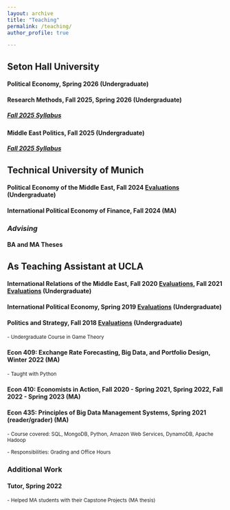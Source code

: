 ```yaml
---
layout: archive
title: "Teaching"
permalink: /teaching/
author_profile: true

---
```


## Seton Hall University


####  Political Economy, Spring 2026 (Undergraduate)

####  Research Methods, Fall 2025, Spring 2026 (Undergraduate)
##### [Fall 2025 Syllabus](https://www.dropbox.com/scl/fi/qd4xl61l8fucwl0c19bth/Syllabus-Fall-2025.pdf?rlkey=37wtt7eu84df8htqqn72fda9x&dl=0)

####  Middle East Politics, Fall 2025 (Undergraduate)
##### [Fall 2025 Syllabus](https://www.dropbox.com/scl/fi/2mz1wnulfswn0ozzidydg/Fall2025.pdf?rlkey=7o4balqrbakgh9jq3qc4gm1bs&dl=0)

## Technical University of Munich


####  Political Economy of the Middle East, Fall 2024 [Evaluations](https://www.dropbox.com/scl/fi/goflj85jy3sd3wp0njxrx/WS_24_25-SOT82112-_Political_Economy_of_the_Middle_East.pdf?rlkey=ycaj3rle9u9lwp7rx5jjn75ou&st=8t1y62p9&dl=0) (Undergraduate)

####  International Political Economy of Finance, Fall 2024 (MA)

### *Advising*

#### BA and MA Theses 


## As Teaching Assistant at UCLA

#### International Relations of the Middle East,  Fall 2020 [Evaluations](https://www.dropbox.com/sh/nqdix4fu93ipv75/AAD3M2WF-ZMH42sWPDeeyZina?dl=0), Fall 2021 [Evaluations](https://www.dropbox.com/sh/6u03m9kq1oop1ci/AABAKoa3_XfY71wUR4GCmgnMa?dl=0) (Undergraduate)

#### International Political Economy,  Spring 2019 [Evaluations](https://www.dropbox.com/sh/7trxpp8s9jamqqs/AAB-y1nIpeUsAsR_2j3_7uOea?dl=0) (Undergraduate)

#### Politics and Strategy,  Fall 2018 [Evaluations](https://www.dropbox.com/sh/e96d1fpjwh4boct/AAAQk9sZOaQcl7wnWu0KSaF6a?dl=0) (Undergraduate)

<sub>- Undergraduate Course in Game Theory</sub>


#### Econ 409: Exchange Rate Forecasting, Big Data, and Portfolio Design, Winter 2022 (MA)
<sub>- Taught with Python</sub> 

#### Econ 410: Economists in Action, Fall 2020 - Spring 2021, Spring 2022, Fall 2022 - Spring 2023 (MA)

#### Econ 435: Principles of Big Data Management Systems, Spring 2021 (reader/grader) (MA)
<sub>- Course covered: SQL, MongoDB, Python, Amazon Web Services, DynamoDB, Apache Hadoop</sub>

<sub>- Responsibilities: Grading and Office Hours</sub>

### Additional Work

#### Tutor, Spring 2022
<sub>- Helped MA students with their Capstone Projects (MA thesis)</sub>

